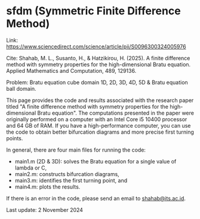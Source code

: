 # sfdm (Symmetric Finite Difference Method)

Link: https://www.sciencedirect.com/science/article/pii/S0096300324005976

Cite: Shahab, M. L., Susanto, H., & Hatzikirou, H. (2025). A finite difference method with symmetry properties for the high-dimensional Bratu equation. Applied Mathematics and Computation, 489, 129136.

Problem: Bratu equation cube domain 1D, 2D, 3D, 4D, 5D & Bratu equation ball domain.

This page provides the code and results associated with the research paper titled "A finite difference method with symmetry properties for the high-dimensional Bratu equation". The computations presented in the paper were originally performed on a computer with an Intel Core i5 10400 processor and 64 GB of RAM. If you have a high-performance computer, you can use the code to obtain better bifurcation diagrams and more precise first turning points.

In general, there are four main files for running the code:
- main1.m (2D & 3D): solves the Bratu equation for a single value of lambda or C,
- main2.m: constructs bifurcation diagrams,
- main3.m: identifies the first turning point, and
- main4.m: plots the results.

If there is an error in the code, please send an email to shahab@its.ac.id.

Last update: 2 November 2024
